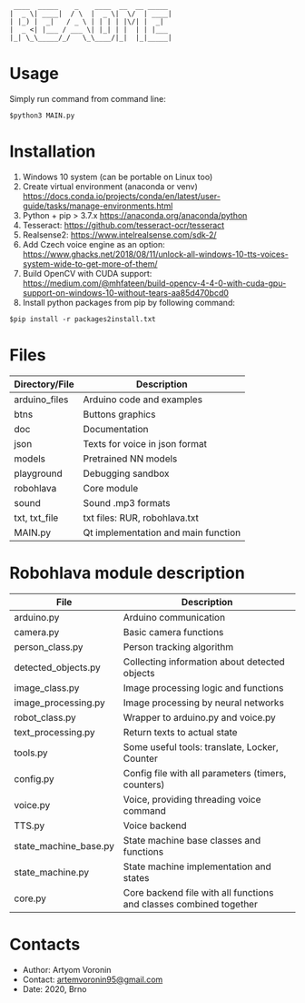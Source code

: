 ``` 
 ____  _____    _    ____  __  __ _____ 
|  _ \| ____|  / \  |  _ \|  \/  | ____|
| |_) |  _|   / _ \ | | | | |\/| |  _|  
|  _ <| |___ / ___ \| |_| | |  | | |___ 
|_| \_\_____/_/   \_\____/|_|  |_|_____|
```

# Usage

Simply run command from command line:

    $python3 MAIN.py

# Installation

1.  Windows 10 system (can be portable on Linux too)
2.  Create virtual environment (anaconda or venv)
    <https://docs.conda.io/projects/conda/en/latest/user-guide/tasks/manage-environments.html>
3.  Python + pip \> 3.7.x <https://anaconda.org/anaconda/python>
4.  Tesseract: <https://github.com/tesseract-ocr/tesseract>
5.  Realsense2: <https://www.intelrealsense.com/sdk-2/>
6.  Add Czech voice engine as an option:
    <https://www.ghacks.net/2018/08/11/unlock-all-windows-10-tts-voices-system-wide-to-get-more-of-them/>
7.  Build OpenCV with CUDA support:
    <https://medium.com/@mhfateen/build-opencv-4-4-0-with-cuda-gpu-support-on-windows-10-without-tears-aa85d470bcd0>
8.  Install python packages from pip by following command:

<!-- end list -->

    $pip install -r packages2install.txt

# Files

| Directory/File | Description                         |
| -------------- | ----------------------------------- |
| arduino\_files | Arduino code and examples           |
| btns           | Buttons graphics                    |
| doc            | Documentation                       |
| json           | Texts for voice in json format      |
| models         | Pretrained NN models                |
| playground     | Debugging sandbox                   |
| robohlava      | Core module                         |
| sound          | Sound .mp3 formats                  |
| txt, txt\_file | txt files: RUR, robohlava.txt       |
| MAIN.py        | Qt implementation and main function |

# Robohlava module description

| File                    | Description                                                        |
| ----------------------- | ------------------------------------------------------------------ |
| arduino.py              | Arduino communication                                              |
| camera.py               | Basic camera functions                                             |
| person\_class.py        | Person tracking algorithm                                          |
| detected\_objects.py    | Collecting information about detected objects                      |
| image\_class.py         | Image processing logic and functions                               |
| image\_processing.py    | Image processing by neural networks                                |
| robot\_class.py         | Wrapper to arduino.py and voice.py                                 |
| text\_processing.py     | Return texts to actual state                                       |
| tools.py                | Some useful tools: translate, Locker, Counter                      |
| config.py               | Config file with all parameters (timers, counters)                 |
| voice.py                | Voice, providing threading voice command                           |
| TTS.py                  | Voice backend                                                      |
| state\_machine\_base.py | State machine base classes and functions                           |
| state\_machine.py       | State machine implementation and states                            |
| core.py                 | Core backend file with all functions and classes combined together |

# Contacts

  - Author: Artyom Voronin
  - Contact: <artemvoronin95@gmail.com>
  - Date: 2020, Brno
